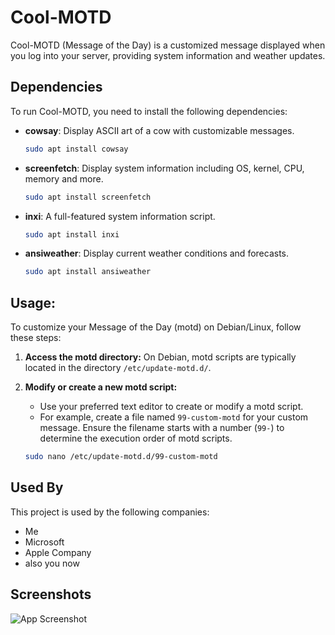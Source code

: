 
# Cool-MOTD

Cool-MOTD (Message of the Day) is a customized message displayed when you log into your server, providing system information and weather updates.

## Dependencies

To run Cool-MOTD, you need to install the following dependencies:

- **cowsay**: Display ASCII art of a cow with customizable messages.
  ```bash
  sudo apt install cowsay

- **screenfetch**: Display system information including OS, kernel, CPU, memory and more.
    ```bash
  sudo apt install screenfetch
- **inxi**: A full-featured system information script.
    ```bash
    sudo apt install inxi

- **ansiweather**: Display current weather conditions and forecasts.

    ```bash
    sudo apt install ansiweather


## Usage:

To customize your Message of the Day (motd) on Debian/Linux, follow these steps:

1. **Access the motd directory:**
   On Debian, motd scripts are typically located in the directory `/etc/update-motd.d/`.

2. **Modify or create a new motd script:**
   - Use your preferred text editor to create or modify a motd script.
   - For example, create a file named `99-custom-motd` for your custom message. Ensure the filename starts with a number (`99-`) to determine the execution order of motd scripts.

   ```bash
   sudo nano /etc/update-motd.d/99-custom-motd

## Used By

This project is used by the following companies:

- Me 
- Microsoft
- Apple Company
- also you now 

## Screenshots

![App Screenshot](/images/99-custom.png)